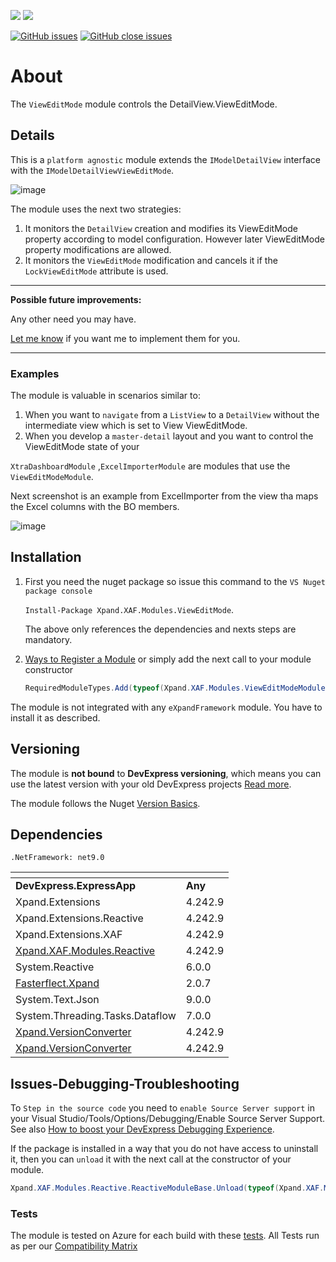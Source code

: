 ![](https://img.shields.io/nuget/v/Xpand.XAF.Modules.ViewEditMode.svg?&style=flat) ![](https://img.shields.io/nuget/dt/Xpand.XAF.Modules.ViewEditMode.svg?&style=flat)

[![GitHub issues](https://img.shields.io/github/issues/eXpandFramework/expand/ViewEditMode.svg)](https://github.com/eXpandFramework/eXpand/issues?utf8=%E2%9C%93&q=is%3Aissue+is%3Aopen+sort%3Aupdated-desc+label%3AReactive.XAF+label%3AViewEditMode) [![GitHub close issues](https://img.shields.io/github/issues-closed/eXpandFramework/eXpand/ViewEditMode.svg)](https://github.com/eXpandFramework/eXpand/issues?utf8=%E2%9C%93&q=is%3Aissue+is%3Aclosed+sort%3Aupdated-desc+label%3AReactive.XAF+label%3AViewEditMode)
# About 

The `ViewEditMode` module controls the DetailView.ViewEditMode.


## Details
This is a `platform agnostic` module extends the `IModelDetailView` interface with the `IModelDetailViewViewEditMode`. 

<twitter>

![image](https://user-images.githubusercontent.com/159464/55380067-b7f6c880-5527-11e9-96a1-053fd44095e7.png)

</twitter>

The module uses the next two strategies:

1. It monitors the `DetailView` creation and modifies its ViewEditMode property according to model configuration. However later ViewEditMode property modifications are allowed.
2. It monitors the `ViewEditMode` modification and cancels it if the `LockViewEditMode` attribute is used.

--- 

**Possible future improvements:**

Any other need you may have.

[Let me know](https://github.com/sponsors/apobekiaris) if you want me to implement them for you.

---

### Examples

The module is valuable in scenarios similar to:

1. When you want to `navigate` from a `ListView` to a `DetailView` without the intermediate view which is set to View ViewEditMode.
2. When you develop a `master-detail` layout and you want to control the ViewEditMode state of your

`XtraDashboardModule` ,`ExcelImporterModule` are modules that use the `ViewEditModeModule`.  

Next screenshot is an example from ExcelImporter from the view tha maps the Excel columns with the BO members. 

![image](https://user-images.githubusercontent.com/159464/55381194-238e6500-552b-11e9-8314-f1b1132d09f3.png)

## Installation 
1. First you need the nuget package so issue this command to the `VS Nuget package console` 

   `Install-Package Xpand.XAF.Modules.ViewEditMode`.

    The above only references the dependencies and nexts steps are mandatory.

2. [Ways to Register a Module](https://documentation.devexpress.com/eXpressAppFramework/118047/Concepts/Application-Solution-Components/Ways-to-Register-a-Module)
or simply add the next call to your module constructor
    ```cs
    RequiredModuleTypes.Add(typeof(Xpand.XAF.Modules.ViewEditModeModule));
    ```

The module is not integrated with any `eXpandFramework` module. You have to install it as described.

## Versioning
The module is **not bound** to **DevExpress versioning**, which means you can use the latest version with your old DevExpress projects [Read more](https://github.com/eXpandFramework/XAF/tree/master/tools/Xpand.VersionConverter).

The module follows the Nuget [Version Basics](https://docs.microsoft.com/en-us/nuget/reference/package-versioning#version-basics).
## Dependencies
`.NetFramework: net9.0`

|<!-- -->|<!-- -->
|----|----
|**DevExpress.ExpressApp**|**Any**
|Xpand.Extensions|4.242.9
 |Xpand.Extensions.Reactive|4.242.9
 |Xpand.Extensions.XAF|4.242.9
 |[Xpand.XAF.Modules.Reactive](https://github.com/eXpandFramework/Reactive.XAF/tree/master/src/Modules/Xpand.XAF.Modules.Reactive)|4.242.9
 |System.Reactive|6.0.0
 |[Fasterflect.Xpand](https://github.com/eXpandFramework/Fasterflect)|2.0.7
 |System.Text.Json|9.0.0
 |System.Threading.Tasks.Dataflow|7.0.0
 |[Xpand.VersionConverter](https://github.com/eXpandFramework/Reactive.XAF/tree/master/tools/Xpand.VersionConverter)|4.242.9
 |[Xpand.VersionConverter](https://github.com/eXpandFramework/Reactive.XAF/tree/master/tools/Xpand.VersionConverter)|4.242.9

## Issues-Debugging-Troubleshooting

To `Step in the source code` you need to `enable Source Server support` in your Visual Studio/Tools/Options/Debugging/Enable Source Server Support. See also [How to boost your DevExpress Debugging Experience](https://github.com/eXpandFramework/DevExpress.XAF/wiki/How-to-boost-your-DevExpress-Debugging-Experience#1-index-the-symbols-to-your-custom-devexpresss-installation-location).

If the package is installed in a way that you do not have access to uninstall it, then you can `unload` it with the next call at the constructor of your module.
```cs
Xpand.XAF.Modules.Reactive.ReactiveModuleBase.Unload(typeof(Xpand.XAF.Modules.ViewEditMode.ViewEditModeModule))
```


### Tests
The module is tested on Azure for each build with these [tests](https://github.com/eXpandFramework/Packages/tree/master/src/Tests/Xpand.XAF.s.ViewEditMode.ViewEditMode). 
All Tests run as per our [Compatibility Matrix](https://github.com/eXpandFramework/DevExpress.XAF#compatibility-matrix)

